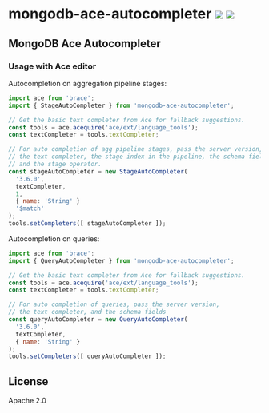 # mongodb-ace-autocompleter [![][travis_img]][travis_url] [![][npm_img]][npm_url]

## MongoDB Ace Autocompleter

### Usage with Ace editor

Autocompletion on aggregation pipeline stages:

```javascript
import ace from 'brace';
import { StageAutoCompleter } from 'mongodb-ace-autocompleter';

// Get the basic text completer from Ace for fallback suggestions.
const tools = ace.acequire('ace/ext/language_tools');
const textCompleter = tools.textCompleter;

// For auto completion of agg pipeline stages, pass the server version,
// the text completer, the stage index in the pipeline, the schema fields,
// and the stage operator.
const stageAutoCompleter = new StageAutoCompleter(
  '3.6.0',
  textCompleter,
  1,
  { name: 'String' }
  '$match'
);
tools.setCompleters([ stageAutoCompleter ]);
```

Autocompletion on queries:

```javascript
import ace from 'brace';
import { QueryAutoCompleter } from 'mongodb-ace-autocompleter';

// Get the basic text completer from Ace for fallback suggestions.
const tools = ace.acequire('ace/ext/language_tools');
const textCompleter = tools.textCompleter;

// For auto completion of queries, pass the server version,
// the text completer, and the schema fields
const queryAutoCompleter = new QueryAutoCompleter(
  '3.6.0',
  textCompleter,
  { name: 'String' }
);
tools.setCompleters([ queryAutoCompleter ]);
```

## License

Apache 2.0

[travis_img]: https://travis-ci.org/mongodb-js/ace-autocompleter.svg?branch=master
[travis_url]: https://travis-ci.org/mongodb-js/ace-autocompleter
[npm_img]: https://img.shields.io/npm/v/mongodb-ace-autocompleter.svg?style=flat-square
[npm_url]: https://www.npmjs.org/package/mongodb-ace-autocompleter
